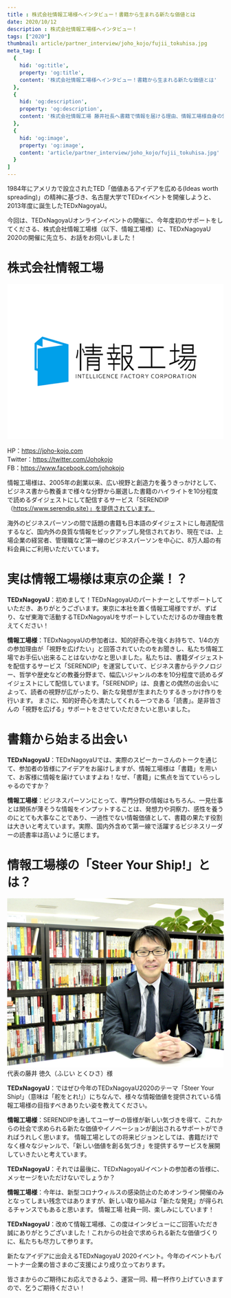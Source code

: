 ```yaml
---
title : 株式会社情報工場様へインタビュー！書籍から生まれる新たな価値とは
date: 2020/10/12
description : 株式会社情報工場様へインタビュー！
tags: ["2020"]
thumbnail: article/partner_interview/joho_kojo/fujii_tokuhisa.jpg
meta_tag: [
  {
    hid: 'og:title',
    property: 'og:title',
    content: '株式会社情報工場様へインタビュー！書籍から生まれる新たな価値とは'
  },
  {
    hid: 'og:description',
    property: 'og:description',
    content: '株式会社情報工場 藤井社長へ書籍で情報を届ける理由、情報工場様自身のSteer Your Ship について伺いました。'
  },
  {
    hid: 'og:image',
    property: 'og:image',
    content: 'article/partner_interview/joho_kojo/fujii_tokuhisa.jpg'
  }
]
---
```

1984年にアメリカで設立されたTED「価値あるアイデアを広める(Ideas worth spreading)」の精神に基づき、名古屋大学でTEDxイベントを開催しようと、2013年度に誕生したTEDxNagoyaU。

今回は、TEDxNagoyaUオンラインイベントの開催に、今年度初のサポートをしてくださる、株式会社情報工場様（以下、情報工場様）に、TEDxNagoyaU 2020の開催に先立ち、お話をお伺いしました！

# 株式会社情報工場
![株式会社情報工場 ロゴ](article/partner_interview/joho_kojo/logo.jpg)

HP：https://joho-kojo.com  
Twitter：https://twitter.com/Johokojo  
FB：https://www.facebook.com/johokojo

情報工場様は、2005年の創業以来、広い視野と創造力を養うきっかけとして、ビジネス書から教養まで様々な分野から厳選した書籍のハイライトを10分程度で読めるダイジェストにして配信するサービス「SERENDIP（https://www.serendip.site）」を提供されています。

海外のビジネスパーソンの間で話題の書籍も日本語のダイジェストにし毎週配信するなど、国内外の良質な情報をピックアップし発信されており、現在では、上場企業の経営者、管理職など第一線のビジネスパーソンを中心に、8万人超の有料会員にご利用いただいています。
 
# 実は情報工場様は東京の企業！？
__TEDxNagoyaU__：初めまして！TEDxNagoyaUのパートナーとしてサポートしていただき、ありがとうございます。東京に本社を置く情報工場様ですが、ずばり、なぜ東海で活動するTEDxNagoyaUをサポートしていただけるのか理由を教えてください！

__情報工場様__：TEDxNagoyaUの参加者は、知的好奇心を強くお持ちで、1/4の方の参加理由が「視野を広げたい」と回答されていたのをお聞きし、私たち情報工場でお手伝い出来ることはないかなと思いました。私たちは、書籍ダイジェストを配信するサービス「SERENDIP」を運営していて、ビジネス書からテクノロジー、哲学や歴史などの教養分野まで、幅広いジャンルの本を10分程度で読めるダイジェストにして配信しています。「SERENDIP」は、良書との偶然の出会いによって、読者の視野が広がったり、新たな発想が生まれたりするきっかけ作りを行います。
まさに、知的好奇心を満たしてくれる一つである「読書」。是非皆さんの「視野を広げる」サポートをさせていただきたいと思いました。

# 書籍から始まる出会い
__TEDxNagoyaU__：TEDxNagoyaUでは、実際のスピーカーさんのトークを通じて、参加者の皆様にアイデアをお届けしますが、情報工場様は「書籍」を用いて、お客様に情報を届けていますよね！なぜ、「書籍」に焦点を当てていらっしゃるのですか？

__情報工場様__：ビジネスパーソンにとって、専門分野の情報はもちろん、一見仕事とは関係が薄そうな情報をインプットすることは、発想力や洞察力、感性を養うのにとても大事なことであり、一過性でない情報価値として、書籍の果たす役割は大きいと考えています。実際、国内外含めて第一線で活躍するビジネスリーダーの読書率は高いように感じます。

# 情報工場様の「Steer Your Ship!」とは？
![代表の藤井 徳久（ふじい とくひさ）様](article/partner_interview/joho_kojo/fujii_tokuhisa.jpg)
代表の藤井 徳久（ふじい とくひさ）様

__TEDxNagoyaU__：ではぜひ今年のTEDxNagoyaU2020のテーマ「Steer Your Ship!」（意味は「舵をとれ!」）にちなんで、様々な情報価値を提供されている情報工場様の目指すべきありたい姿を教えてください。

__情報工場様__：SERENDIPを通してユーザーの皆様が新しい気づきを得て、これからの社会で求められる新たな価値やイノベーションが創出されるサポートができればうれしく思います。
情報工場としての将来ビジョンとしては、書籍だけでなく様々なジャンルで、「新しい価値を創る気づき」を提供するサービスを展開していきたいと考えています。
 

__TEDxNagoyaU__：それでは最後に、TEDxNagoyaUイベントの参加者の皆様に、メッセージをいただけないでしょうか？

__情報工場様__：今年は、新型コロナウィルスの感染防止のためオンライン開催のみとなってしまい残念ではありますが、新しい取り組みは「新たな発見」が得られるチャンスでもあると思います。
情報工場 社員一同、楽しみにしています！
 
 
__TEDxNagoyaU__：改めて情報工場様、この度はインタビューにご回答いただき誠にありがとうございました！これからの社会で求められる新たな価値づくりに、私たちも尽力して参ります。

新たなアイデアに出会えるTEDxNagoyaU 2020イベント。今年のイベントもパートナー企業の皆さまのご支援により成り立っております。

皆さまからのご期待にお応えできるよう、運営一同、精一杯作り上げていきますので、乞うご期待ください！
 